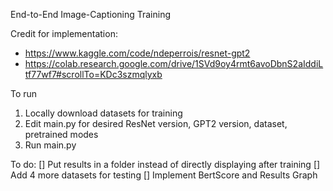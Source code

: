 End-to-End Image-Captioning Training

Credit for implementation: 
- https://www.kaggle.com/code/ndeperrois/resnet-gpt2
- https://colab.research.google.com/drive/1SVd9oy4rmt6avoDbnS2aIddiLtf77wf7#scrollTo=KDc3szmqlyxb

To run
1. Locally download datasets for training
2. Edit main.py for desired ResNet version, GPT2 version, dataset, pretrained modes
3. Run main.py

To do:
[] Put results in a folder instead of directly displaying after training
[] Add 4 more datasets for testing
[] Implement BertScore and Results Graph
